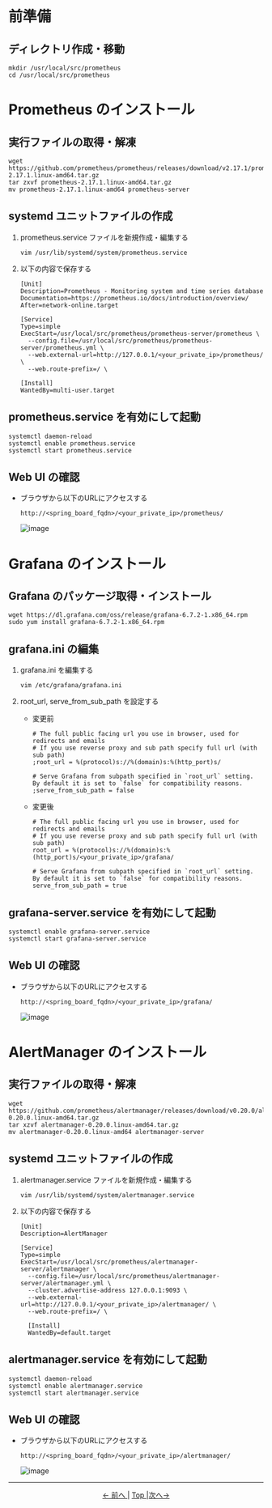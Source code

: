# 前準備

## ディレクトリ作成・移動

```
mkdir /usr/local/src/prometheus
cd /usr/local/src/prometheus
```

# Prometheus のインストール

## 実行ファイルの取得・解凍

```
wget https://github.com/prometheus/prometheus/releases/download/v2.17.1/prometheus-2.17.1.linux-amd64.tar.gz
tar zxvf prometheus-2.17.1.linux-amd64.tar.gz
mv prometheus-2.17.1.linux-amd64 prometheus-server
```

## systemd ユニットファイルの作成

1. prometheus.service ファイルを新規作成・編集する

    ```
    vim /usr/lib/systemd/system/prometheus.service
    ```

2. 以下の内容で保存する

    ```
    [Unit]
    Description=Prometheus - Monitoring system and time series database
    Documentation=https://prometheus.io/docs/introduction/overview/
    After=network-online.target

    [Service]
    Type=simple
    ExecStart=/usr/local/src/prometheus/prometheus-server/prometheus \
      --config.file=/usr/local/src/prometheus/prometheus-server/prometheus.yml \
      --web.external-url=http://127.0.0.1/<your_private_ip>/prometheus/ \
      --web.route-prefix=/ \

    [Install]
    WantedBy=multi-user.target
    ```

## prometheus.service を有効にして起動

```
systemctl daemon-reload
systemctl enable prometheus.service
systemctl start prometheus.service
```

## Web UI の確認

- ブラウザから以下のURLにアクセスする

    ```
    http://<spring_board_fqdn>/<your_private_ip>/prometheus/
    ```

    ![image](https://user-images.githubusercontent.com/63433549/79302922-985ef200-7f28-11ea-9b36-49a0292133c9.png)

# Grafana のインストール

## Grafana のパッケージ取得・インストール

```
wget https://dl.grafana.com/oss/release/grafana-6.7.2-1.x86_64.rpm
sudo yum install grafana-6.7.2-1.x86_64.rpm
```

## grafana.ini の編集

1. grafana.ini を編集する

    ```
    vim /etc/grafana/grafana.ini
    ```

2. root_url, serve_from_sub_path を設定する

    - 変更前

        ```
        # The full public facing url you use in browser, used for redirects and emails
        # If you use reverse proxy and sub path specify full url (with sub path)
        ;root_url = %(protocol)s://%(domain)s:%(http_port)s/

        # Serve Grafana from subpath specified in `root_url` setting. By default it is set to `false` for compatibility reasons.
        ;serve_from_sub_path = false
        ```

    - 変更後

        ```
        # The full public facing url you use in browser, used for redirects and emails
        # If you use reverse proxy and sub path specify full url (with sub path)
        root_url = %(protocol)s://%(domain)s:%(http_port)s/<your_private_ip>/grafana/

        # Serve Grafana from subpath specified in `root_url` setting. By default it is set to `false` for compatibility reasons.
        serve_from_sub_path = true
        ```

## grafana-server.service を有効にして起動

```
systemctl enable grafana-server.service
systemctl start grafana-server.service
```

## Web UI の確認

- ブラウザから以下のURLにアクセスする

    ```
    http://<spring_board_fqdn>/<your_private_ip>/grafana/
    ```

    ![image](https://user-images.githubusercontent.com/63433549/79311201-09f26c80-7f38-11ea-81e2-e2fe6028ce2a.png)

# AlertManager のインストール

## 実行ファイルの取得・解凍

```
wget https://github.com/prometheus/alertmanager/releases/download/v0.20.0/alertmanager-0.20.0.linux-amd64.tar.gz
tar xzvf alertmanager-0.20.0.linux-amd64.tar.gz
mv alertmanager-0.20.0.linux-amd64 alertmanager-server
```

## systemd ユニットファイルの作成

1. alertmanager.service ファイルを新規作成・編集する

    ```
    vim /usr/lib/systemd/system/alertmanager.service
    ```

2. 以下の内容で保存する

    ```
    [Unit]
    Description=AlertManager

    [Service]
    Type=simple
    ExecStart=/usr/local/src/prometheus/alertmanager-server/alertmanager \
      --config.file=/usr/local/src/prometheus/alertmanager-server/alertmanager.yml \
      --cluster.advertise-address 127.0.0.1:9093 \
      --web.external-url=http://127.0.0.1/<your_private_ip>/alertmanager/ \
      --web.route-prefix=/ \

      [Install]
      WantedBy=default.target
      ```

## alertmanager.service を有効にして起動

```
systemctl daemon-reload
systemctl enable alertmanager.service
systemctl start alertmanager.service
```

## Web UI の確認

- ブラウザから以下のURLにアクセスする

    ```
    http://<spring_board_fqdn>/<your_private_ip>/alertmanager/
    ```

    ![image](https://user-images.githubusercontent.com/63433549/79322134-5b562800-7f47-11ea-8154-36d3aaac0ff8.png)

---

<p style="text-align:center"> <a href="./iaas_building"><- 前へ </a> | <a href="../"> Top </a> |<a href="./prometheus_settings">次へ-> </a></p>
